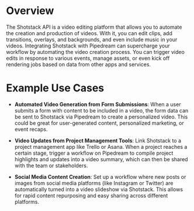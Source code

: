 # Overview

The Shotstack API is a video editing platform that allows you to automate the creation and production of videos. With it, you can edit clips, add transitions, overlays, and backgrounds, and even include music in your videos. Integrating Shotstack with Pipedream can supercharge your workflow by automating the video creation process. You can trigger video edits in response to various events, manage assets, or even kick off rendering jobs based on data from other apps and services.

# Example Use Cases

- **Automated Video Generation from Form Submissions**: When a user submits a form with content to be included in a video, the form data can be sent to Shotstack via Pipedream to create a personalized video. This could be great for user-generated content, personalized marketing, or event recaps.

- **Video Updates from Project Management Tools**: Link Shotstack to a project management app like Trello or Asana. When a project reaches a certain stage, trigger a workflow on Pipedream to compile project highlights and updates into a video summary, which can then be shared with the team or stakeholders.

- **Social Media Content Creation**: Set up a workflow where new posts or images from social media platforms (like Instagram or Twitter) are automatically turned into a video slideshow via Shotstack. This allows for rapid content repurposing and easy sharing across different platforms.
